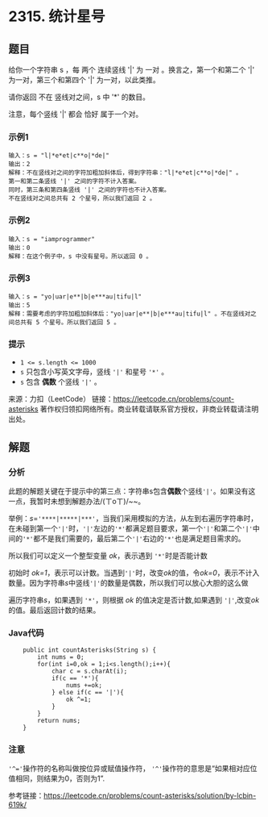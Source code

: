 # 2315. 统计星号

## 题目

给你一个字符串 s ，每 两个 连续竖线 '|' 为 一对 。换言之，第一个和第二个 '|' 为一对，第三个和第四个 '|' 为一对，以此类推。

请你返回 不在 竖线对之间，s 中 '*' 的数目。

注意，每个竖线 '|' 都会 恰好 属于一个对。

### 示例1

```
输入：s = "l|*e*et|c**o|*de|"
输出：2
解释：不在竖线对之间的字符加粗加斜体后，得到字符串："l|*e*et|c**o|*de|" 。
第一和第二条竖线 '|' 之间的字符不计入答案。
同时，第三条和第四条竖线 '|' 之间的字符也不计入答案。
不在竖线对之间总共有 2 个星号，所以我们返回 2 。
```

### 示例2

```
输入：s = "iamprogrammer"
输出：0
解释：在这个例子中，s 中没有星号。所以返回 0 。
```

### 示例3

```
输入：s = "yo|uar|e**|b|e***au|tifu|l"
输出：5
解释：需要考虑的字符加粗加斜体后："yo|uar|e**|b|e***au|tifu|l" 。不在竖线对之间总共有 5 个星号。所以我们返回 5 。
```

### 提示

- `1 <= s.length <= 1000`
- `s` 只包含小写英文字母，竖线 `'|'` 和星号 `'*'` 。
- `s` 包含 **偶数** 个竖线 `'|'` 。

来源：力扣（LeetCode）
链接：https://leetcode.cn/problems/count-asterisks
著作权归领扣网络所有。商业转载请联系官方授权，非商业转载请注明出处。

## 解题

### 分析

此题的解题关键在于提示中的第三点：字符串s包含**偶数**个竖线`'|'`。如果没有这一点，我暂时未想到解题办法/(ㄒoㄒ)/~~。

举例：*s*=`'****|*****|***'`，当我们采用模拟的方法，从左到右遍历字符串时，在未碰到第一个`'|'`时，`'|'`左边的`'*'`都满足题目要求，第一个`'|'`和第二个`'|'`中间的`'*'`都不是我们需要的，最后第二个`'|'`右边的`'*'`也是满足题目需求的。

所以我们可以定义一个整型变量 *ok*，表示遇到 `'*'`时是否能计数

初始时 *ok=1*，表示可以计数。当遇到`'|'`时，改变*ok*的值，令*ok=0*，表示不计入数量。因为字符串*s*中竖线`'|'`的数量是偶数，所以我们可以放心大胆的这么做

遍历字符串*s*，如果遇到 `'*'`，则根据 *ok* 的值决定是否计数,如果遇到 `'|'`,改变*ok*的值。最后返回计数的结果。

### Java代码

```
    public int countAsterisks(String s) {
        int nums = 0;
        for(int i=0,ok = 1;i<s.length();i++){
            char c = s.charAt(i);
            if(c == '*'){
                nums +=ok;
            } else if(c == '|'){
                ok ^=1;
            }
        }
        return nums;
    }
```

### 注意

 `'^='`操作符的名称叫做按位异或赋值操作符， `'^'`操作符的意思是“如果相对应位值相同，则结果为0，否则为1”.



参考链接：https://leetcode.cn/problems/count-asterisks/solution/by-lcbin-619k/
